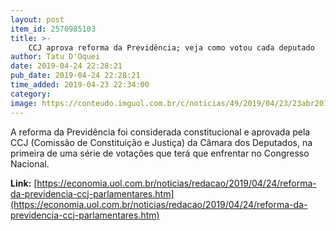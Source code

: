 ```yaml
---
layout: post
item_id: 2570985103
title: >-
    CCJ aprova reforma da Previdência; veja como votou cada deputado
author: Tatu D'Oquei
date: 2019-04-24 22:28:21
pub_date: 2019-04-24 22:28:21
time_added: 2019-04-23 22:34:00
category: 
image: https://conteudo.imguol.com.br/c/noticias/49/2019/04/23/23abr2019---comissao-de-constituicao-e-justica-da-camara-dos-deputados-debate-reforma-da-previdencia-1556053611801_v2_615x300.jpg
---
```


A reforma da Previdência foi considerada constitucional e aprovada pela CCJ (Comissão de Constituição e Justiça) da Câmara dos Deputados, na primeira de uma série de votações que terá que enfrentar no Congresso Nacional.

**Link:** [https://economia.uol.com.br/noticias/redacao/2019/04/24/reforma-da-previdencia-ccj-parlamentares.htm](https://economia.uol.com.br/noticias/redacao/2019/04/24/reforma-da-previdencia-ccj-parlamentares.htm)

